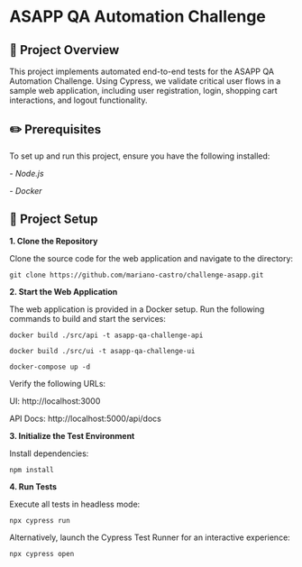 # ASAPP QA Automation Challenge

## 🚀 Project Overview

This project implements automated end-to-end tests for the ASAPP QA Automation Challenge. Using Cypress, we validate critical user flows in a sample web application, including user registration, login, shopping cart interactions, and logout functionality.

## ✏️ Prerequisites

To set up and run this project, ensure you have the following installed:

_- Node.js_

_- Docker_

## 📁 Project Setup

**1. Clone the Repository**

Clone the source code for the web application and navigate to the directory:

`git clone https://github.com/mariano-castro/challenge-asapp.git`

**2. Start the Web Application**

The web application is provided in a Docker setup. Run the following commands to build and start the services:

`docker build ./src/api -t asapp-qa-challenge-api`

`docker build ./src/ui -t asapp-qa-challenge-ui`

`docker-compose up -d`

Verify the following URLs:

UI: http://localhost:3000

API Docs: http://localhost:5000/api/docs

**3. Initialize the Test Environment**

Install dependencies:

`npm install`

**4. Run Tests**

Execute all tests in headless mode:

`npx cypress run`

Alternatively, launch the Cypress Test Runner for an interactive experience:

`npx cypress open`